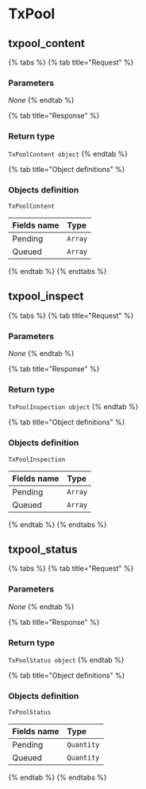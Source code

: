 # TxPool

## txpool\_content

{% tabs %}
{% tab title="Request" %}
### **Parameters**

_None_
{% endtab %}

{% tab title="Response" %}
### Return type

`TxPoolContent object`
{% endtab %}

{% tab title="Object definitions" %}
### Objects definition

`TxPoolContent`

| Fields name | Type |
| :--- | :--- |
| Pending | `Array` |
| Queued | `Array` |
{% endtab %}
{% endtabs %}

## txpool\_inspect

{% tabs %}
{% tab title="Request" %}
### **Parameters**

_None_
{% endtab %}

{% tab title="Response" %}
### Return type

`TxPoolInspection object`
{% endtab %}

{% tab title="Object definitions" %}
### Objects definition

`TxPoolInspection`

| Fields name | Type |
| :--- | :--- |
| Pending | `Array` |
| Queued | `Array` |
{% endtab %}
{% endtabs %}

## txpool\_status

{% tabs %}
{% tab title="Request" %}
### **Parameters**

_None_
{% endtab %}

{% tab title="Response" %}
### Return type

`TxPoolStatus object`
{% endtab %}

{% tab title="Object definitions" %}
### Objects definition

`TxPoolStatus`

| Fields name | Type |
| :--- | :--- |
| Pending | `Quantity` |
| Queued | `Quantity` |
{% endtab %}
{% endtabs %}

